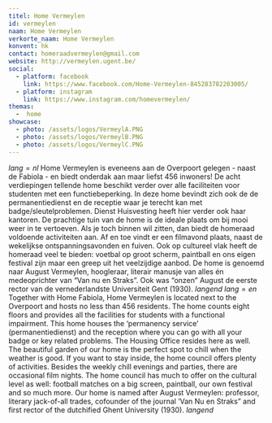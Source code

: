 ```yaml
---
titel: Home Vermeylen
id: vermeylen
naam: Home Vermeylen
verkorte_naam: Home Vermeylen
konvent: hk
contact: homeraadvermeylen@gmail.com
website: http://vermeylen.ugent.be/
social: 
  - platform: facebook
    link: https://www.facebook.com/Home-Vermeylen-845283782203005/
  - platform: instagram
    link: https://www.instagram.com/homevermeylen/
themas:
  -  home
showcase:
  - photo: /assets/logos/VermeylA.PNG
  - photo: /assets/logos/VermeylB.PNG
  - photo: /assets/logos/VermeylC.PNG
---
```


$lang=nl$ 
Home Vermeylen is eveneens aan de Overpoort gelegen - naast de Fabiola - en biedt onderdak aan maar liefst 456 inwoners! De acht verdiepingen tellende home beschikt verder over alle faciliteiten voor studenten met een functiebeperking.
In deze home bevindt zich ook de de permanentiedienst en de receptie waar je terecht kan met badge/sleutelproblemen. Dienst Huisvesting heeft hier verder ook haar kantoren.
De prachtige tuin van de home is de ideale plaats om bij mooi weer in te vertoeven. Als je toch binnen wil zitten, dan biedt de homeraad voldoende activiteiten aan. Af en toe vindt er een filmavond plaats, naast de wekelijkse ontspanningsavonden en fuiven.
Ook op cultureel vlak heeft de homeraad veel te bieden: voetbal op groot scherm, paintball en ons eigen festival zijn maar een greep uit het veelzijdige aanbod.
De home is genoemd naar August Vermeylen, hoogleraar, literair manusje van alles én medeoprichter van “Van nu en Straks”. Ook was “onzen” August de eerste rector van de vernederlandste Universiteit Gent (1930). 
$langend$ 
$lang=en$ Together with Home Fabiola, Home Vermeylen is located next to the Overpoort and hosts no less than 456 residents. The home counts eight floors and provides all the facilities for students with a functional impairment. This home houses the ‘permanency service’ (permanentiedienst) and the reception where you can go with all your badge or key related problems. The Housing Office resides here as well. The beautiful garden of our home is the perfect spot to chill when the weather is good. If you want to stay inside, the home council offers plenty of activities. Besides the weekly chill evenings and parties, there are occasional film nights. The home council has much to offer on the cultural level as well: football matches on a big screen, paintball, our own festival and so much more. Our home is named after August Vermeylen: professor, literary jack-of-all trades, cofounder of the journal ‘Van Nu en Straks” and first rector of the dutchified Ghent University (1930). 
$langend$
